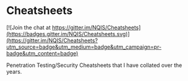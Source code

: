 Cheatsheets
===========

[![Join the chat at https://gitter.im/NQIS/Cheatsheets](https://badges.gitter.im/NQIS/Cheatsheets.svg)](https://gitter.im/NQIS/Cheatsheets?utm_source=badge&utm_medium=badge&utm_campaign=pr-badge&utm_content=badge)

Penetration Testing/Security Cheatsheets that I have collated over the years.
